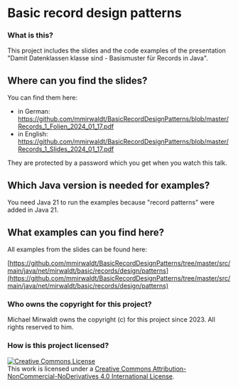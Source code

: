 # Basic record design patterns

### What is this?

This project includes the slides and the code examples of the presentation "Damit Datenklassen klasse sind -
Basismuster für Records in Java".

## Where can you find the slides?

You can find them here:

* in German: https://github.com/mmirwaldt/BasicRecordDesignPatterns/blob/master/Records_1_Folien_2024_01_17.pdf
* in English: https://github.com/mmirwaldt/BasicRecordDesignPatterns/blob/master/Records_1_Slides_2024_01_17.pdf

They are protected by a password which you get when you watch this talk.

## Which Java version is needed for examples?

You need Java 21 to run the examples because "record patterns" were added in Java 21.

## What examples can you find here?

All examples from the slides can be found here:      

[https://github.com/mmirwaldt/BasicRecordDesignPatterns/tree/master/src/main/java/net/mirwaldt/basic/records/design/patterns](https://github.com/mmirwaldt/BasicRecordDesignPatterns/tree/master/src/main/java/net/mirwaldt/basic/records/design/patterns)

### Who owns the copyright for this project?

Michael Mirwaldt owns the copyright (c) for this project since 2023. All rights reserved to him.

### How is this project licensed?

<a rel="license" href="http://creativecommons.org/licenses/by-nc-nd/4.0/"><img alt="Creative Commons License" style="border-width:0" src="https://i.creativecommons.org/l/by-nc-nd/4.0/88x31.png" /></a><br />
This work is licensed under a <a rel="license" href="http://creativecommons.org/licenses/by-nc-nd/4.0/">Creative Commons
Attribution-NonCommercial-NoDerivatives 4.0 International License</a>.

